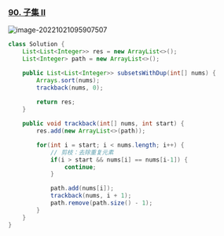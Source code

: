 ### [90. 子集 II](https://leetcode.cn/problems/subsets-ii/)

![image-20221021095907507](https://cdn.jsdelivr.net/gh/iamk123/typora@main/uPic/2022/10/22/1043301666406610166640661087311GE5V-095907166631754716663175475984VADef-image-20221021095907507.png)

```java
class Solution {
    List<List<Integer>> res = new ArrayList<>();
    List<Integer> path = new ArrayList<>();

    public List<List<Integer>> subsetsWithDup(int[] nums) {
        Arrays.sort(nums);
        trackback(nums, 0);
    
        return res;
    }

    public void trackback(int[] nums, int start) {
        res.add(new ArrayList<>(path));

        for(int i = start; i < nums.length; i++) {
            // 剪枝：去除重复元素
            if(i > start && nums[i] == nums[i-1]) {
                continue;
            }

            path.add(nums[i]);
            trackback(nums, i + 1);     
            path.remove(path.size() - 1);
        }
    }
}
```

